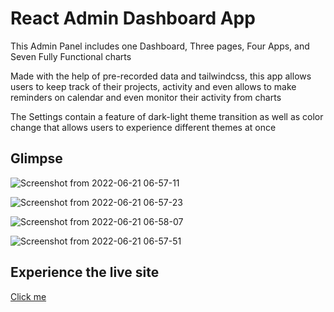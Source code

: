 # React Admin Dashboard App
This Admin Panel includes one Dashboard, Three pages, Four Apps, and Seven Fully Functional charts

Made with the help of pre-recorded data and tailwindcss, this app allows users to keep track of their projects, activity and even allows to make reminders on calendar and even monitor their activity from charts

The Settings contain a feature of dark-light theme transition as well as color change that allows users to experience different themes at once


## Glimpse

![Screenshot from 2022-06-21 06-57-11](https://user-images.githubusercontent.com/79959361/174697440-5495eaea-54ed-40e9-80ca-0f9e35e93d8c.png)

![Screenshot from 2022-06-21 06-57-23](https://user-images.githubusercontent.com/79959361/174697447-4f3256c3-e0e2-4b44-82b7-08511e41ddff.png)

![Screenshot from 2022-06-21 06-58-07](https://user-images.githubusercontent.com/79959361/174697475-79d0fb38-e4cc-4205-91d4-4edf62468d40.png)

![Screenshot from 2022-06-21 06-57-51](https://user-images.githubusercontent.com/79959361/174697531-1003ec21-3fea-44c3-91e4-a390c44fb784.png)


## Experience the live site 
[Click me](https://fazevennom-syncfusion-dashboard.netlify.app/)
